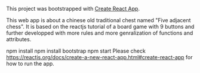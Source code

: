 This project was bootstrapped with [Create React App](https://github.com/facebookincubator/create-react-app).

This web app is about a chinese old traditional chest named "Five adjacent chess".
It is based on the reactjs tutorial of a board game with 9 buttons and further 
developped with more rules and more genralization of functions and attributes.


npm install
npm install bootstrap
npm start
Please check https://reactjs.org/docs/create-a-new-react-app.html#create-react-app for how to run the app.
